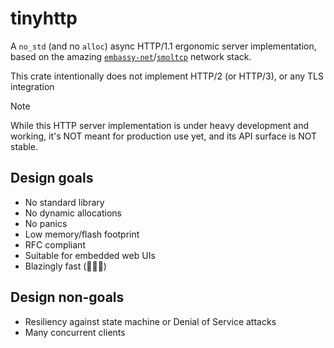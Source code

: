 # tinyhttp

A `no_std` (and no `alloc`) async HTTP/1.1 ergonomic server implementation, based on the amazing [`embassy-net`](https://github.com/embassy-rs/embassy)/[`smoltcp`](https://github.com/smoltcp-rs/smoltcp) network stack.

This crate intentionally does not implement HTTP/2 (or HTTP/3), or any TLS integration

> [!NOTE]  
> While this HTTP server implementation is under heavy development and working, it's NOT meant for production use yet, and its API surface is NOT stable.

## Design goals
- No standard library
- No dynamic allocations
- No panics
- Low memory/flash footprint
- RFC compliant
- Suitable for embedded web UIs
- Blazingly fast (🚀🚀🚀)

## Design non-goals
- Resiliency against state machine or Denial of Service attacks
- Many concurrent clients